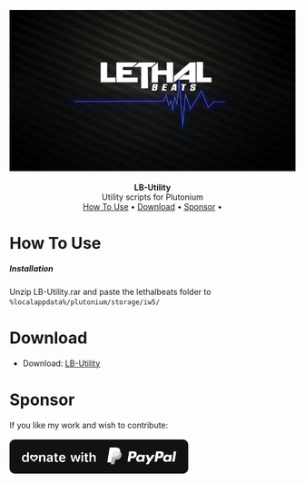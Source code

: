 <p align="center">
  <img src="https://github.com/LastDemon99/LastDemon99/blob/main/Data/lb_logo.jpg">
  <br><br>
  <b>LB-Utility</b><br>
  <a>Utility scripts for Plutonium</a>
  <br>
  <a href="#how-to-use">How To Use</a> •
  <a href="#download">Download</a> •
  <a href="#sponsor">Sponsor</a> •
</p>

# <a name="how-to-use"></a>How To Use
##### Installation
Unzip LB-Utility.rar and paste the lethalbeats folder to `%localappdata%/plutonium/storage/iw5/`

# <a name="download"></a>Download
- Download: [LB-Utility](https://github.com/LastDemon99/IW5-Sripts/releases/download/u-v0.2/LB-Utility.rar)

# <a name="sponsor"></a>Sponsor
If you like my work and wish to contribute:<br><br/>
<a href="https://www.paypal.com/paypalme/lastdemon99/"><img src="https://github.com/LastDemon99/LastDemon99/blob/main/Data/paypal_dark.svg" height="60"></a>

